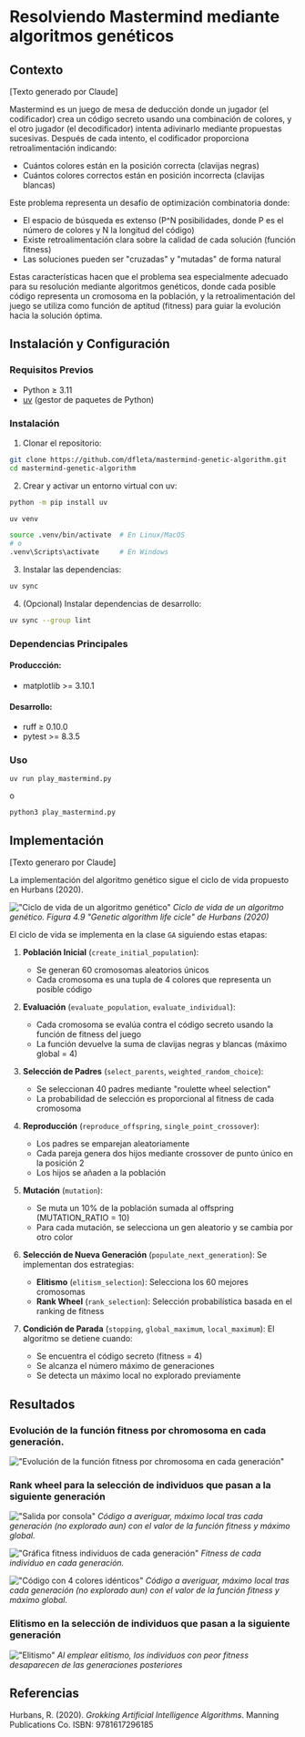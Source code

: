 Resolviendo Mastermind mediante algoritmos genéticos
====================================================

## Contexto
[Texto generado por Claude]

Mastermind es un juego de mesa de deducción donde un jugador (el codificador) crea un código secreto usando una combinación de colores, y el otro jugador (el decodificador) intenta adivinarlo mediante propuestas sucesivas. Después de cada intento, el codificador proporciona retroalimentación indicando:
- Cuántos colores están en la posición correcta (clavijas negras)
- Cuántos colores correctos están en posición incorrecta (clavijas blancas)

Este problema representa un desafío de optimización combinatoria donde:
- El espacio de búsqueda es extenso (P^N posibilidades, donde P es el número de colores y N la longitud del código)
- Existe retroalimentación clara sobre la calidad de cada solución (función fitness)
- Las soluciones pueden ser "cruzadas" y "mutadas" de forma natural

Estas características hacen que el problema sea especialmente adecuado para su resolución mediante algoritmos genéticos, donde cada posible código representa un cromosoma en la población, y la retroalimentación del juego se utiliza como función de aptitud (fitness) para guiar la evolución hacia la solución óptima.

## Instalación y Configuración

### Requisitos Previos
- Python ≥ 3.11
- [uv](https://github.com/astral-sh/uv) (gestor de paquetes de Python)

### Instalación

1. Clonar el repositorio:
```bash
git clone https://github.com/dfleta/mastermind-genetic-algorithm.git
cd mastermind-genetic-algorithm
```

2. Crear y activar un entorno virtual con uv:
```bash
python -m pip install uv

uv venv

source .venv/bin/activate  # En Linux/MacOS
# o
.venv\Scripts\activate     # En Windows
```

3. Instalar las dependencias:
```bash
uv sync
```

4. (Opcional) Instalar dependencias de desarrollo:
```bash
uv sync --group lint
```

### Dependencias Principales
#### Produccción:
- matplotlib >= 3.10.1
#### Desarrollo:
- ruff ≥ 0.10.0
- pytest >= 8.3.5

### Uso

`uv run play_mastermind.py`

o

`python3 play_mastermind.py`

## Implementación
[Texto generaro por Claude]

La implementación del algoritmo genético sigue el ciclo de vida propuesto en Hurbans (2020).

!["Ciclo de vida de un algoritmo genético"](./doc/Genetic_algotithm_life_cicle.png)
*Ciclo de vida de un algoritmo genético. Figura 4.9 "Genetic algorithm life cicle" de Hurbans (2020)*

El ciclo de vida se implementa en la clase `GA` siguiendo estas etapas:

1. **Población Inicial** (`create_initial_population`):
   - Se generan 60 cromosomas aleatorios únicos
   - Cada cromosoma es una tupla de 4 colores que representa un posible código

2. **Evaluación** (`evaluate_population`, `evaluate_individual`):
   - Cada cromosoma se evalúa contra el código secreto usando la función de fitness del juego
   - La función devuelve la suma de clavijas negras y blancas (máximo global = 4)

3. **Selección de Padres** (`select_parents`, `weighted_random_choice`):
   - Se seleccionan 40 padres mediante "roulette wheel selection"
   - La probabilidad de selección es proporcional al fitness de cada cromosoma

4. **Reproducción** (`reproduce_offspring`, `single_point_crossover`):
   - Los padres se emparejan aleatoriamente
   - Cada pareja genera dos hijos mediante crossover de punto único en la posición 2
   - Los hijos se añaden a la población

5. **Mutación** (`mutation`):
   - Se muta un 10% de la población sumada al offspring (MUTATION_RATIO = 10)
   - Para cada mutación, se selecciona un gen aleatorio y se cambia por otro color

6. **Selección de Nueva Generación** (`populate_next_generation`):
   Se implementan dos estrategias:
   - **Elitismo** (`elitism_selection`): Selecciona los 60 mejores cromosomas
   - **Rank Wheel** (`rank_selection`): Selección probabilística basada en el ranking de fitness

7. **Condición de Parada** (`stopping`, `global_maximum`, `local_maximum`):
   El algoritmo se detiene cuando:
   - Se encuentra el código secreto (fitness = 4)
   - Se alcanza el número máximo de generaciones
   - Se detecta un máximo local no explorado previamente

## Resultados

### Evolución de la función fitness por chromosoma en cada generación.

!["Evolución de la función fitness por chromosoma en cada generación"](./doc/gif/ezgif.com-animated-gif-maker.gif)


### Rank wheel para la selección de individuos que pasan a la siguiente generación

!["Salida por consola"](./doc/CLI_mutation_rank_colored.png)
*Código a averiguar, máximo local tras cada generación (no explorado aun) con el valor de la función fitness y máximo global.*

!["Gráfica fitness individuos de cada generación"](./doc/Figure_mutation_rank_colored.png)
*Fitness de cada individuo en cada generación.*

!["Código con 4 colores idénticos"](./doc/Figure_4_red_locals.png)
*Código a averiguar, máximo local tras cada generación (no explorado aun) con el valor de la función fitness y máximo global.*

### Elitismo en la selección de individuos que pasan a la siguiente generación

!["Elitismo"](./doc/Figure_elitism.png)
*Al emplear elitismo, los individuos con peor fitness desaparecen de las generaciones posteriores*

## Referencias
Hurbans, R. (2020). _Grokking Artificial Intelligence Algorithms_. Manning Publications Co. ISBN: 9781617296185
